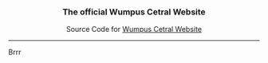 <div align='center'>
   <h3>The official Wumpus Cetral Website</h3>

   Source Code for [Wumpus Cetral Website](https://wumpus-central.github.io)
</div>

---
Brrr
